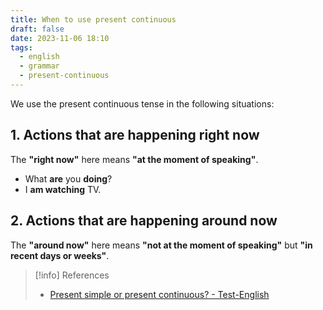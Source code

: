 ```yaml
---
title: When to use present continuous
draft: false
date: 2023-11-06 18:10
tags:
  - english
  - grammar
  - present-continuous
---
```


We use the present continuous tense in the following situations:

## 1. Actions that are happening right now
The **"right now"** here means **"at the moment of speaking"**.
- What **are** you **doing**?
- I **am watching** TV.
## 2. Actions that are happening around now
The **"around now"** here means **"not at the moment of speaking"** but **"in recent days or weeks"**. 


> [!info] References
> - [Present simple or present continuous? - Test-English](https://test-english.com/grammar-points/a1/present-simple-present-continuous)